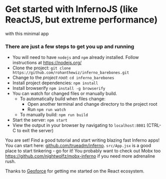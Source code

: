 # Get started with InfernoJS (like ReactJS, but extreme performance)
 with this minimal app

### There are just a few steps to get you up and running

- You will need to have `nodejs` and `npm` already installed. Follow instructions at https://nodejs.org/
- Clone the project:
  `git clone https://github.com/rohanthewiz/inferno_barebones.git`
- Change to the *project root*: `cd inferno_barebones`
- Install project dependencies:  `npm install`
- Install browserify  `npm install -g browserify`
- You can watch for changed files or manually build.
    - To automatically build when files change:
        - Open another terminal and change directory to the project root
        - Run `npm run watch`
    - To manually build: `npm run build`
- Start the server: `npm start`
- View the output in your browser by navigating to `localhost:8081` (CTRL-C to exit the server)

You are set! Find a good tutorial and start writing blazing fast Inferno apps! You can start here: [github.com/trueadm/inferno](https://github.com/trueadm/inferno).
`src/App.jsx` is a good place to start tinkering - go for it!
You probably want to check out Mobx too https://github.com/nightwolfz/mobx-inferno if you need more adrenaline rush.


Thanks to [Geoforce](http://geoforce.com/ "World class asset tracking") for getting me started on the React ecosystem.
